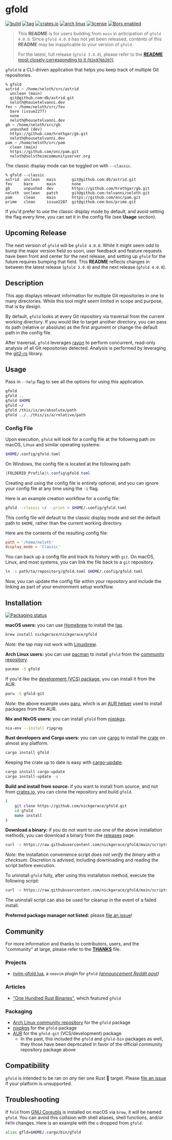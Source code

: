 # gfold

[![build](https://img.shields.io/github/workflow/status/nickgerace/gfold/merge/main?style=flat-square&logo=github&logoColor=white)](https://github.com/nickgerace/gfold/actions?query=workflow%3Amerge+branch%3Amain)
[![tag](https://img.shields.io/github/v/tag/nickgerace/gfold?sort=semver&logo=git&logoColor=white&label=version&style=flat-square&color=silver)](https://github.com/nickgerace/gfold/releases/latest)
[![crates.io](https://img.shields.io/crates/v/gfold?style=flat-square&logo=rust&color=orange)](https://crates.io/crates/gfold)
[![arch linux](https://img.shields.io/archlinux/v/community/x86_64/gfold?logo=archlinux&logoColor=white&style=flat-square&color=blue)](https://archlinux.org/packages/community/x86_64/gfold/)
[![license](https://img.shields.io/github/license/nickgerace/gfold?style=flat-square&logo=apache&color=silver)](./LICENSE)
[![Bors enabled](https://bors.tech/images/badge_small.svg)](https://app.bors.tech/repositories/42509)

> This **README** is for users building from `main` in anticipation of `gfold 4.0.0`.
> Since `gfold 4.0.0` has not yet been released, contents of this **README** may be inapplicable to your version of `gfold`.
>
> For the latest, full release (`gfold 3.0.0`), please refer to the [**README** most closely corresponding to it (`92e976b207`)](https://github.com/nickgerace/gfold/blob/92e976b207d7c1074bb87432e0e6ca3cd6575cf3/README.md).

`gfold` is a CLI-driven application that helps you keep track of multiple Git repositories.

```
% gfold
astrid ~ /home/neloth/src/astrid
  unclean (main)
  git@github.com:db/astrid.git
  neloth@housetelvanni.dev
fev ~ /home/neloth/src/fev
  bare (issue2277)
  none
  neloth@housetelvanni.dev
gb ~ /home/neloth/src/gb
  unpushed (dev)
  https://github.com/hrothgar/gb.git
  neloth@housetelvanni.dev
pam ~ /home/neloth/src/pam
  clean (main)
  https://github.com/onc/pam.git
  neloth@solstheimcommunityserver.org
```

The classic display mode can be toggled on with `--classic`.

```
% gfold --classic
astrid  unclean   main       git@github.com:db/astrid.git
fev     bare      main       none
gb      unpushed  dev        https://github.com/hrothgar/gb.git
neloth  unclean   patch      git@github.com:telvanni/neloth.git
pam     clean     main       https://github.com/onc/pam.git
prime   clean     issue2287  git@github.com:bos/prime.git
```

If you'd prefer to use the classic display mode by default, and avoid setting the flag every time, you can set it in the config file (see **Usage** section).

## Upcoming Release

The next version of `gfold` will be `gfold 4.0.0`.
While it might seem odd to bump the major version field so soon, user feedback and feature requests have been front and center for the next release, and setting up `gfold` for the future requires bumping that field.
This **README** reflects changes in between the latest release (`gfold 3.0.0`) and the next release (`gfold 4.0.0`).

## Description

This app displays relevant information for multiple Git repositories in one to many directories.
While this tool might seem limited in scope and purpose, that is by design.

By default, `gfold` looks at every Git repository via traversal from the current working directory.
If you would like to target another directory, you can pass its path (relative or absolute) as the first argument or change the default path in the config file.

After traversal, `gfold` leverages [rayon](https://github.com/rayon-rs/rayon) to perform concurrent, read-only analysis of all Git repositories detected.
Analysis is performed by leveraging the [git2-rs](https://github.com/rust-lang/git2-rs) library.

## Usage

Pass in `--help` flag to see all the options for using this application.

```bash
gfold
gfold ..
gfold $HOME
gfold ~/
gfold /this/is/an/absolute/path
gfold ../../this/is/a/relative/path
```

### Config File

Upon execution, `gfold` will look for a config file at the following path on macOS, Linux and similar operating systems:

```bash
$HOME/.config/gfold.toml
```

On Windows, the config file is located at the following path:

```powershell
{FOLDERID_Profile}\.config\gfold.toml
```

Creating and using the config file is entirely optional, and you can ignore your config file at any time using the `-i` flag.

Here is an example creation workflow for a config file:

```bash
gfold --classic ~/ --print > $HOME/.config/gfold.toml
```

This config file will default to the classic display mode and set the default path to `$HOME`, rather than the current working directory.

Here are the contents of the resulting config file:

```toml
path = '/home/neloth'
display_mode = 'Classic'
```

You can back up a config file and track its history with `git`.
On macOS, Linux, and most systems, you can link the file back to a `git` repository.

```bash
ln -s path/to/repository/gfold.toml $HOME/.config/gfold.toml
```

Now, you can update the config file within your repository and include the linking as part of your environment setup workflow.

## Installation

[![Packaging status](https://repology.org/badge/vertical-allrepos/gfold.svg)](https://repology.org/project/gfold/versions)

**macOS users:** you can use [Homebrew](https://brew.sh) to install the [tap](https://github.com/nickgerace/homebrew-nickgerace/blob/main/Formula/gfold.rb).

```bash
brew install nickgerace/nickgerace/gfold
```

_Note:_ the tap may not work with [Linuxbrew](https://docs.brew.sh/Homebrew-on-Linux).

**Arch Linux users:** you can use [pacman](https://wiki.archlinux.org/title/Pacman) to install `gfold` from the [community repository](https://archlinux.org/packages/community/x86_64/gfold/).

```bash
pacman -S gfold
```

If you'd like the [development (VCS) package](https://aur.archlinux.org/packages/gfold-git/), you can install it from the AUR.

```bash
paru -S gfold-git
```

_Note:_ the above example uses [paru](https://github.com/Morganamilo/paru), which is an [AUR helper](https://wiki.archlinux.org/index.php/AUR_helpers) used to install packages from the AUR.

**Nix and NixOS users:** you can install `gfold` from [nixpkgs](https://github.com/NixOS/nixpkgs/blob/master/pkgs/applications/version-management/git-and-tools/gfold/default.nix):

```bash
nix-env --install ripgrep
```

**Rust developers and Cargo users:** you can use [cargo](https://crates.io) to install the [crate](https://crates.io/crates/gfold) on almost any platform.

```bash
cargo install gfold
```

Keeping the crate up to date is easy with [cargo-update](https://crates.io/crates/cargo-update).

```bash
cargo install cargo-update
cargo install-update -a
```

**Build and install from source:** if you want to install from source, and not from [crates.io](https://crates.io/crates/gfold), you can clone the repository and build `gfold`.

```bash
(
    git clone https://github.com/nickgerace/gfold.git
    cd gfold
    make install
)
```

**Download a binary:** if you do not want to use one of the above installation methods, you can download a binary from the [releases](https://github.com/nickgerace/gfold/releases) page.

```bash
curl -s https://raw.githubusercontent.com/nickgerace/gfold/main/scripts/install.sh | bash
```

_Note:_ the installation convenience script _does not verify the binary with a checksum_.
Discretion is advised, including downloading and reading the script before execution.

To uninstall `gfold` fully, after using this installation method, execute the following script:

```bash
curl -s https://raw.githubusercontent.com/nickgerace/gfold/main/scripts/uninstall.sh | bash
```

The uninstall script can also be used for cleanup in the event of a failed install.

**Preferred package manager not listed:** please [file an issue](https://github.com/nickgerace/gfold/issues/new/choose)!

## Community

For more information and thanks to contributors, users, and the "community" at large, please refer to the **[THANKS](./THANKS.md)** file.

### Projects

- [nvim-gfold.lua](https://github.com/AckslD/nvim-gfold.lua), a `neovim` plugin for `gfold` *([announcement Reddit post](https://www.reddit.com/r/neovim/comments/t209wy/introducing_nvimgfoldlua/))*

### Articles

- ["One Hundred Rust Binaries"](https://www.wezm.net/v2/posts/2020/100-rust-binaries/page2/), which featured `gfold`

### Packaging

- [Arch Linux community repository](https://archlinux.org/packages/community/x86_64/gfold/) for the `gfold` package
- [nixpkgs](https://github.com/NixOS/nixpkgs/blob/master/pkgs/applications/version-management/git-and-tools/gfold/default.nix) for the `gfold` package
- [AUR](https://github.com/orhun/PKGBUILDs) for the `gfold-git` (VCS/development) package
  - In the past, this included the `gfold` and `gfold-bin` packages as well, they those have been deprecated in favor of the official community repository package above

## Compatibility

`gfold` is intended to be ran on *any* tier one Rust 🦀 target.
Please [file an issue](https://github.com/nickgerace/gfold/issues) if your platform is unsupported.

## Troubleshooting

If `fold` from [GNU Coreutils](https://www.gnu.org/software/coreutils/) is installed on macOS via `brew`, it will be named `gfold`.
You can avoid this collision with shell aliases, shell functions, and/or `PATH` changes.
Here is an example with the `o` dropped from `gfold`:

```bash
alias gfld=$HOME/.cargo/bin/gfold
```
